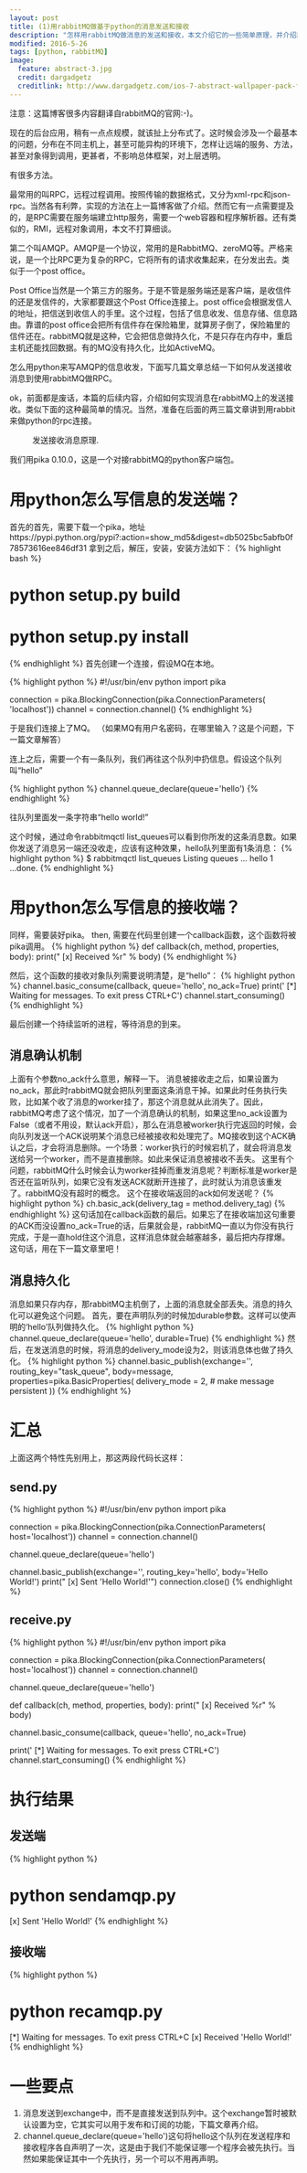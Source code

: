 ```yaml
---
layout: post
title: (1)用rabbitMQ做基于python的消息发送和接收
description: "怎样用rabbitMQ做消息的发送和接收，本文介绍它的一些简单原理，并介绍简单的实现代码"
modified: 2016-5-26
tags: [python, rabbitMQ]
image:
  feature: abstract-3.jpg
  credit: dargadgetz
  creditlink: http://www.dargadgetz.com/ios-7-abstract-wallpaper-pack-for-iphone-5-and-ipod-touch-retina/
---
```


注意：这篇博客很多内容翻译自rabbitMQ的官网:-)。

现在的后台应用，稍有一点点规模，就该扯上分布式了。这时候会涉及一个最基本的问题，分布在不同主机上，甚至可能异构的环境下，怎样让远端的服务、方法，甚至对象得到调用，更甚者，不影响总体框架，对上层透明。

有很多方法。

最常用的叫RPC，远程过程调用。按照传输的数据格式，又分为xml-rpc和json-rpc。当然各有利弊，实现的方法在上一篇博客做了介绍。然而它有一点需要提及的，是RPC需要在服务端建立http服务，需要一个web容器和程序解析器。还有类似的，RMI，远程对象调用，本文不打算细谈。

第二个叫AMQP。AMQP是一个协议，常用的是RabbitMQ、zeroMQ等。严格来说，是一个比RPC更为复杂的RPC，它将所有的请求收集起来，在分发出去。类似于一个post office。

Post Office当然是一个第三方的服务。于是不管是服务端还是客户端，是收信件的还是发信件的，大家都要跟这个Post Office连接上。post office会根据发信人的地址，把信送到收信人的手里。这个过程，包括了信息收发、信息存储、信息路由。靠谱的post office会把所有信件存在保险箱里，就算房子倒了，保险箱里的信件还在。rabbitMQ就是这种，它会把信息做持久化，不是只存在内存中，重启主机还能找回数据。有的MQ没有持久化，比如ActiveMQ。

怎么用python来写AMQP的信息收发，下面写几篇文章总结一下如何从发送接收消息到使用rabbitMQ做RPC。

ok，前面都是废话，本篇的后续内容，介绍如何实现消息在rabbitMQ上的发送接收。类似下面的这种最简单的情况。当然，准备在后面的两三篇文章讲到用rabbit来做python的rpc连接。
<figure class="half">
  <img src="/images/rabbit_trans.png" alt="">
  <figcaption>发送接收消息原理.</figcaption>
</figure>

我们用pika 0.10.0，这是一个对接rabbitMQ的python客户端包。


# 用python怎么写信息的发送端？
首先的首先，需要下载一个pika，地址https://pypi.python.org/pypi?:action=show_md5&digest=db5025bc5abfb0f78573616ee846df31
拿到之后，解压，安装，安装方法如下：
{% highlight bash %}
# python setup.py build
# python setup.py install
{% endhighlight %}
首先创建一个连接，假设MQ在本地。

{% highlight python %}
#!/usr/bin/env python
import pika

connection = pika.BlockingConnection(pika.ConnectionParameters(
               'localhost'))
channel = connection.channel()
{% endhighlight %}

于是我们连接上了MQ。
（如果MQ有用户名密码，在哪里输入？这是个问题，下一篇文章解答）

连上之后，需要一个有一条队列，我们再往这个队列中扔信息。假设这个队列叫“hello”

{% highlight python %}
channel.queue_declare(queue='hello')
{% endhighlight %}

往队列里面发一条字符串“hello world!”

这个时候，通过命令rabbitmqctl list_queues可以看到你所发的这条消息数。如果你发送了消息另一端还没收走，应该有这种效果，hello队列里面有1条消息：
{% highlight python %}
$ rabbitmqctl list_queues
Listing queues ...
hello    1
...done.
{% endhighlight %}

# 用python怎么写信息的接收端？
同样，需要装好pika。
then, 需要在代码里创建一个callback函数，这个函数将被pika调用。
{% highlight python %}
def callback(ch, method, properties, body):
    print(" [x] Received %r" % body)
{% endhighlight %}

然后，这个函数的接收对象队列需要说明清楚，是“hello”：
{% highlight python %}
channel.basic_consume(callback,
                      queue='hello',
                      no_ack=True)
print(' [*] Waiting for messages. To exit press CTRL+C')
channel.start_consuming()
{% endhighlight %}

最后创建一个持续监听的进程，等待消息的到来。

## 消息确认机制
上面有个参数no_ack什么意思，解释一下。
消息被接收走之后，如果设置为no_ack，那此时rabbitMQ就会把队列里面这条消息干掉。如果此时任务执行失败，比如某个收了消息的worker挂了，那这个消息就从此消失了。因此，rabbitMQ考虑了这个情况，加了一个消息确认的机制，如果这里no_ack设置为False（或者不用设，默认ack开启），那么在消息被worker执行完返回的时候，会向队列发送一个ACK说明某个消息已经被接收和处理完了。MQ接收到这个ACK确认之后，才会将消息删除。一个场景：worker执行的时候宕机了，就会将消息发送给另一个worker，而不是直接删除。如此来保证消息被接收不丢失。
这里有个问题，rabbitMQ什么时候会认为worker挂掉而重发消息呢？判断标准是worker是否还在监听队列，如果它没有发送ACK就断开连接了，此时就认为消息该重发了。rabbitMQ没有超时的概念。
这个在接收端返回的ack如何发送呢？
{% highlight python %}
ch.basic_ack(delivery_tag = method.delivery_tag)
{% endhighlight %}
这句话加在callback函数的最后。如果忘了在接收端加这句重要的ACK而没设置no_ack=True的话，后果就会是，rabbitMQ一直以为你没有执行完成，于是一直hold住这个消息，这样消息体就会越塞越多，最后把内存撑爆。
这句话，用在下一篇文章里吧！

## 消息持久化
消息如果只存内存，那rabbitMQ主机倒了，上面的消息就全部丢失。消息的持久化可以避免这个问题。
首先，要在声明队列的时候加durable参数。这样可以使声明的‘hello’队列做持久化。
{% highlight python %}
channel.queue_declare(queue='hello', durable=True)
{% endhighlight %}
然后，在发送消息的时候，将消息的delivery_mode设为2，则该消息体也做了持久化。
{% highlight python %}
channel.basic_publish(exchange='',
                      routing_key="task_queue",
                      body=message,
                      properties=pika.BasicProperties(
                         delivery_mode = 2, # make message persistent
                      )) 
{% endhighlight %}

# 汇总
上面这两个特性先别用上，那这两段代码长这样：

## send.py
{% highlight python %}
#!/usr/bin/env python
import pika

connection = pika.BlockingConnection(pika.ConnectionParameters(
        host='localhost'))
channel = connection.channel()

channel.queue_declare(queue='hello')

channel.basic_publish(exchange='',
                      routing_key='hello',
                      body='Hello World!')
print(" [x] Sent 'Hello World!'")
connection.close()
{% endhighlight %}

## receive.py
{% highlight python %}
#!/usr/bin/env python
import pika

connection = pika.BlockingConnection(pika.ConnectionParameters(
        host='localhost'))
channel = connection.channel()

channel.queue_declare(queue='hello')

def callback(ch, method, properties, body):
    print(" [x] Received %r" % body)

channel.basic_consume(callback,
                      queue='hello',
                      no_ack=True)

print(' [*] Waiting for messages. To exit press CTRL+C')
channel.start_consuming()
{% endhighlight %}

# 执行结果

## 发送端
{% highlight python %}
 # python sendamqp.py 
 [x] Sent 'Hello World!'
{% endhighlight %}

## 接收端
{% highlight python %}
  # python recamqp.py 
 [*] Waiting for messages. To exit press CTRL+C
 [x] Received 'Hello World!'
{% endhighlight %}

# 一些要点
1. 消息发送到exchange中，而不是直接发送到队列中。这个exchange暂时被默认设置为空，它其实可以用于发布和订阅的功能，下篇文章再介绍。
2. channel.queue_declare(queue='hello')这句将hello这个队列在发送程序和接收程序各自声明了一次，这是由于我们不能保证哪一个程序会被先执行。当然如果能保证其中一个先执行，另一个可以不用再声明。




